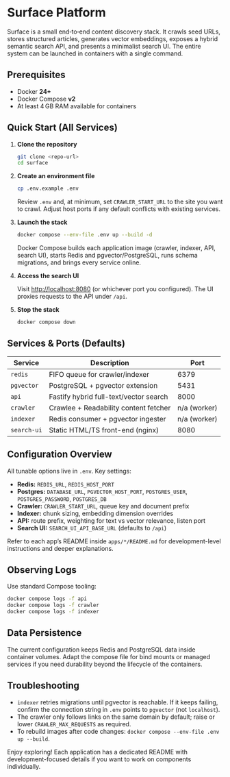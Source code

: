 # Surface Platform

Surface is a small end‑to‑end content discovery stack. It crawls seed URLs, stores
structured articles, generates vector embeddings, exposes a hybrid semantic search
API, and presents a minimalist search UI. The entire system can be launched in
containers with a single command.

## Prerequisites

- Docker **24+**
- Docker Compose **v2**
- At least 4 GB RAM available for containers

## Quick Start (All Services)

1. **Clone the repository**

   ```bash
   git clone <repo-url>
   cd surface
   ```

2. **Create an environment file**

   ```bash
   cp .env.example .env
   ```

   Review `.env` and, at minimum, set `CRAWLER_START_URL` to the site you want to
   crawl. Adjust host ports if any default conflicts with existing services.

3. **Launch the stack**

   ```bash
   docker compose --env-file .env up --build -d
   ```

   Docker Compose builds each application image (crawler, indexer, API, search UI),
   starts Redis and pgvector/PostgreSQL, runs schema migrations, and brings every
   service online.

4. **Access the search UI**

   Visit <http://localhost:8080> (or whichever port you configured). The UI proxies
   requests to the API under `/api`.

5. **Stop the stack**

   ```bash
   docker compose down
   ```

## Services & Ports (Defaults)

| Service      | Description                              | Port |
| ------------ | ---------------------------------------- | ---- |
| `redis`      | FIFO queue for crawler/indexer           | 6379 |
| `pgvector`   | PostgreSQL + pgvector extension          | 5431 |
| `api`        | Fastify hybrid full-text/vector search   | 8000 |
| `crawler`    | Crawlee + Readability content fetcher    | n/a (worker) |
| `indexer`    | Redis consumer + pgvector ingester       | n/a (worker) |
| `search-ui`  | Static HTML/TS front-end (nginx)         | 8080 |

## Configuration Overview

All tunable options live in `.env`. Key settings:

- **Redis:** `REDIS_URL`, `REDIS_HOST_PORT`
- **Postgres:** `DATABASE_URL`, `PGVECTOR_HOST_PORT`,
  `POSTGRES_USER`, `POSTGRES_PASSWORD`, `POSTGRES_DB`
- **Crawler:** `CRAWLER_START_URL`, queue key and document prefix
- **Indexer:** chunk sizing, embedding dimension overrides
- **API:** route prefix, weighting for text vs vector relevance, listen port
- **Search UI:** `SEARCH_UI_API_BASE_URL` (defaults to `/api`)

Refer to each app’s README inside `apps/*/README.md` for development-level
instructions and deeper explanations.

## Observing Logs

Use standard Compose tooling:

```bash
docker compose logs -f api
docker compose logs -f crawler
docker compose logs -f indexer
```

## Data Persistence

The current configuration keeps Redis and PostgreSQL data inside container volumes.
Adapt the compose file for bind mounts or managed services if you need durability
beyond the lifecycle of the containers.

## Troubleshooting

- `indexer` retries migrations until pgvector is reachable. If it keeps failing,
  confirm the connection string in `.env` points to `pgvector` (not `localhost`).
- The crawler only follows links on the same domain by default; raise or lower
  `CRAWLER_MAX_REQUESTS` as required.
- To rebuild images after code changes: `docker compose --env-file .env up --build`.

Enjoy exploring! Each application has a dedicated README with development-focused
details if you want to work on components individually.
